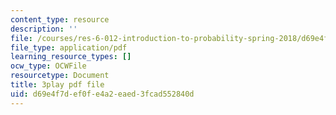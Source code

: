 ```yaml
---
content_type: resource
description: ''
file: /courses/res-6-012-introduction-to-probability-spring-2018/d69e4f7def0fe4a2eaed3fcad552840d_uxVRfj60z98.pdf
file_type: application/pdf
learning_resource_types: []
ocw_type: OCWFile
resourcetype: Document
title: 3play pdf file
uid: d69e4f7d-ef0f-e4a2-eaed-3fcad552840d
---
```

